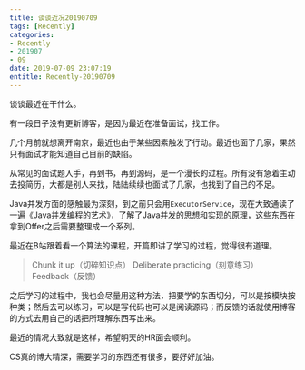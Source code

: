 ```yaml
---
title: 谈谈近况20190709
tags: [Recently]
categories:
- Recently
- 201907
- 09
date: 2019-07-09 23:07:19
entitle: Recently-20190709
---
```


谈谈最近在干什么。

<!--more-->

有一段日子没有更新博客，是因为最近在准备面试，找工作。

几个月前就想离开南京，最近也由于某些因素触发了行动。最近也面了几家，果然只有面试才能知道自己目前的缺陷。

从常见的面试题入手，再到书，再到源码，是一个漫长的过程。所有没有急着主动去投简历，大都是别人来找，陆陆续续也面试了几家，也找到了自己的不足。

Java并发方面的感触最为深刻，到之前只会用`ExecutorService`，现在大致通读了一遍《Java并发编程的艺术》，了解了Java并发的思想和实现的原理，这些东西在拿到Offer之后需要整理成一个系列。

最近在B站跟着看一个算法的课程，开篇即讲了学习的过程，觉得很有道理。
> Chunk it up（切碎知识点）
> Deliberate practicing（刻意练习）
> Feedback（反馈）

之后学习的过程中，我也会尽量用这种方法，把要学的东西切分，可以是按模块按种类；然后去可以练习，可以是写代码也可以是阅读源码；而反馈的话就使用博客的方式去用自己的话把所理解东西写出来。

最近的情况大致就是这样，希望明天的HR面会顺利。

CS真的博大精深，需要学习的东西还有很多，要好好加油。

